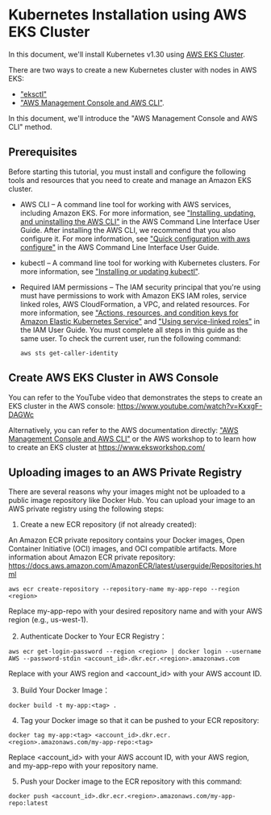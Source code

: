 # Kubernetes Installation using AWS EKS Cluster

In this document, we'll install Kubernetes v1.30 using [AWS EKS Cluster](https://docs.aws.amazon.com/eks/latest/userguide/clusters.html).


There are two ways to create a new Kubernetes cluster with nodes in AWS EKS:
- ["eksctl"](https://docs.aws.amazon.com/eks/latest/userguide/getting-started-eksctl.html)
- ["AWS Management Console and AWS CLI"](https://docs.aws.amazon.com/eks/latest/userguide/getting-started-console.html).

In this document, we'll introduce the "AWS Management Console and AWS CLI" method.

## Prerequisites

Before starting this tutorial, you must install and configure the following tools and resources that you need to create and manage an Amazon EKS cluster.

- AWS CLI – A command line tool for working with AWS services, including Amazon EKS. For more information, see ["Installing, updating, and uninstalling the AWS CLI"](https://docs.aws.amazon.com/cli/latest/userguide/getting-started-install.html) in the AWS Command Line Interface User Guide. After installing the AWS CLI, we recommend that you also configure it. For more information, see ["Quick configuration with aws configure"](https://docs.aws.amazon.com/cli/latest/userguide/cli-chap-configure.html#cli-configure-quickstart-config) in the AWS Command Line Interface User Guide.

- kubectl – A command line tool for working with Kubernetes clusters. For more information, see ["Installing or updating kubectl"](https://docs.aws.amazon.com/eks/latest/userguide/install-kubectl.html).

- Required IAM permissions – The IAM security principal that you're using must have permissions to work with Amazon EKS IAM roles, service linked roles, AWS CloudFormation, a VPC, and related resources. For more information, see ["Actions, resources, and condition keys for Amazon Elastic Kubernetes Service"](https://docs.aws.amazon.com/service-authorization/latest/reference/list_amazonelastickubernetesservice.html) and ["Using service-linked roles"](https://docs.aws.amazon.com/IAM/latest/UserGuide/using-service-linked-roles.html) in the IAM User Guide. You must complete all steps in this guide as the same user. To check the current user, run the following command:

    ```
    aws sts get-caller-identity
    ```

## Create AWS EKS Cluster in AWS Console

You can refer to the YouTube video that demonstrates the steps to create an EKS cluster in the AWS console:
https://www.youtube.com/watch?v=KxxgF-DAGWc

Alternatively, you can refer to the AWS documentation directly: ["AWS Management Console and AWS CLI"](https://docs.aws.amazon.com/eks/latest/userguide/getting-started-console.html) or the AWS workshop to to learn how to create an EKS cluster at https://www.eksworkshop.com/

## Uploading images to an AWS Private Registry

There are several reasons why your images might not be uploaded to a public image repository like Docker Hub.
You can upload your image to an AWS private registry using the following steps:

1. Create a new ECR repository (if not already created): 

An Amazon ECR private repository contains your Docker images, Open Container Initiative (OCI) images, and OCI compatible artifacts. More information about Amazon ECR private repository: https://docs.aws.amazon.com/AmazonECR/latest/userguide/Repositories.html

```
aws ecr create-repository --repository-name my-app-repo --region <region> 
```

Replace my-app-repo with your desired repository name and <region> with your AWS region (e.g., us-west-1). 

2. Authenticate Docker to Your ECR Registry： 

```
aws ecr get-login-password --region <region> | docker login --username AWS --password-stdin <account_id>.dkr.ecr.<region>.amazonaws.com 
```

Replace <region> with your AWS region and <account_id> with your AWS account ID. 

3. Build Your Docker Image： 

```
docker build -t my-app:<tag> .
```

4. Tag your Docker image so that it can be pushed to your ECR repository: 

```
docker tag my-app:<tag> <account_id>.dkr.ecr.<region>.amazonaws.com/my-app-repo:<tag>
```

Replace <account_id> with your AWS account ID, <region> with your AWS region, and my-app-repo with your repository name. 

5. Push your Docker image to the ECR repository with this command: 

```
docker push <account_id>.dkr.ecr.<region>.amazonaws.com/my-app-repo:latest
```
